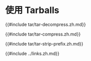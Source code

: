 # 使用 Tarballs

{{#include tar/tar-decompress.zh.md}}

{{#include tar/tar-compress.zh.md}}

{{#include tar/tar-strip-prefix.zh.md}}

{{#include ../links.zh.md}}
